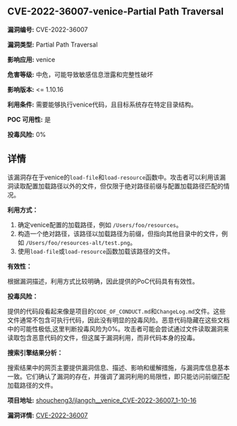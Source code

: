## CVE-2022-36007-venice-Partial Path Traversal

**漏洞编号:** CVE-2022-36007

**漏洞类型:** Partial Path Traversal

**影响应用:** venice

**危害等级:** 中危，可能导致敏感信息泄露和完整性破坏

**影响版本:** <= 1.10.16

**利用条件:** 需要能够执行venice代码，且目标系统存在特定目录结构。

**POC 可用性:** 是

**投毒风险:** 0%

## 详情

该漏洞存在于venice的`load-file`和`load-resource`函数中。攻击者可以利用该漏洞读取配置加载路径以外的文件，但仅限于绝对路径前缀与配置加载路径匹配的情况。

**利用方式：**

1.  确定venice配置的加载路径，例如 `/Users/foo/resources`。
2.  构造一个绝对路径，该路径以加载路径为前缀，但指向其他目录中的文件，例如 `/Users/foo/resources-alt/test.png`。
3.  使用`load-file`或`load-resource`函数加载该路径的文件。

**有效性：**

根据漏洞描述，利用方式比较明确，因此提供的PoC代码具有有效性。

**投毒风险：**

提供的代码段看起来像是项目的`CODE_OF_CONDUCT.md`和`ChangeLog.md`文件。这些文件通常不包含可执行代码，因此没有明显的投毒风险。恶意代码隐藏在这些文档中的可能性极低,这里判断投毒风险为0%。攻击者可能会尝试通过文件读取漏洞来读取包含恶意代码的文件，但这属于漏洞利用，而非代码本身的投毒。

**搜索引擎结果分析：**

搜索结果中的网页主要提供漏洞信息、描述、影响和缓解措施，与漏洞库信息基本一致。它们确认了漏洞的存在，并强调了漏洞利用的局限性，即只能访问前缀匹配加载路径的文件。

**项目地址:** [shoucheng3/jlangch__venice_CVE-2022-36007_1-10-16](https://github.com/shoucheng3/jlangch__venice_CVE-2022-36007_1-10-16)

**漏洞详情:** [CVE-2022-36007](https://nvd.nist.gov/vuln/detail/CVE-2022-36007)